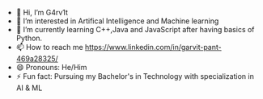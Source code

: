 - 👋 Hi, I’m G4rv1t
- 👀 I’m interested in Artifical Intelligence and Machine learning
- 🌱 I’m currently learning C++,Java and JavaScript after having basics of Python.
- 📫 How to reach me https://www.linkedin.com/in/garvit-pant-469a28325/
- 😄 Pronouns: He/Him
- ⚡ Fun fact: Pursuing my Bachelor's in Technology with specialization in AI & ML

<!---
G4rvit-ai/G4rvit-ai is a ✨ special ✨ repository because its `README.md` (this file) appears on your GitHub profile.
You can click the Preview link to take a look at your changes.
--->
